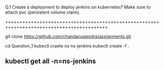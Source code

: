 Q.1 Create a deployment to deploy jenkins on kubernetes? Make sure to attach pvc (persistent volume claim).


++++++++++++++++++++++++++++++++++++++++++++++++++++++++++++++++++++++++++++++++++++++++++


git clone https://github.com/chandanupendra/assignments.git

cd Question_1
kubectl craete ns ns-jenkins
kubectl create -f .

kubectl get all -n=ns-jenkins
------------------------------------------------------------------
